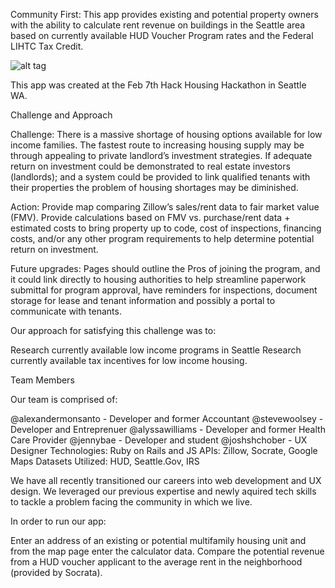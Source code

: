 Community First:
This app provides existing and potential property owners with the ability to calculate rent revenue on buildings in the Seattle area based on currently available HUD Voucher Program rates and the Federal LIHTC Tax Credit.

![alt tag](http://i.imgur.com/PXDnCga.jpg)

This app was created at the Feb 7th Hack Housing Hackathon in Seattle WA.

Challenge and Approach

Challenge: There is a massive shortage of housing options available for low income families. The fastest route to increasing housing supply may be through appealing to private landlord’s investment strategies. If adequate return on investment could be demonstrated to real estate investors (landlords); and a system could be provided to link qualified tenants with their properties the problem of housing shortages may be diminished.

Action: Provide map comparing Zillow’s sales/rent data to fair market value (FMV). Provide calculations based on FMV vs. purchase/rent data + estimated costs to bring property up to code, cost of inspections, financing costs, and/or any other program requirements to help determine potential return on investment.

Future upgrades: Pages should outline the Pros of joining the program, and it could link directly to housing authorities to help streamline paperwork submittal for program approval, have reminders for inspections, document storage for lease and tenant information and possibly a portal to communicate with tenants.

Our approach for satisfying this challenge was to:

Research currently available low income programs in Seattle
Research currently available tax incentives for low income housing.

Team Members

Our team is comprised of:

@alexandermonsanto - Developer and former Accountant
@stevewoolsey - Developer and Entreprenuer
@alyssawilliams - Developer and former Health Care Provider
@jennybae - Developer and student
@joshshchober - UX Designer
Technologies: Ruby on Rails and JS
APIs: Zillow, Socrate, Google Maps
Datasets Utilized: HUD, Seattle.Gov, IRS

We have all recently transitioned our careers into web development and UX design. We leveraged our previous expertise and newly aquired tech skills to tackle a problem facing the community in which we live.

In order to run our app:

Enter an address of an existing or potential multifamily housing unit and from the map page enter the calculator data. Compare the potential revenue from a HUD voucher applicant to the average rent in the neighborhood (provided by Socrata).



